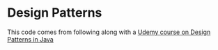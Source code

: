 # Design Patterns

This code comes from following along with a [Udemy course on Design Patterns in Java](https://www.udemy.com/course/design-patterns-in-java-concepts-hands-on-projects)
